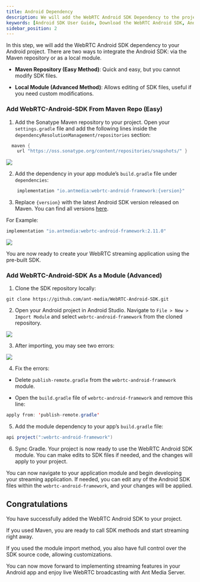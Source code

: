 ```yaml
---
title: Android Dependency
description: We will add the WebRTC Android SDK Dependency to the project
keywords: [Android SDK User Guide, Download the WebRTC Android SDK, Android SDK Dependency, Ant Media Server Documentation, Ant Media Server Tutorials]
sidebar_position: 2
---
```


In this step, we will add the WebRTC Android SDK dependency to your Android project. There are two ways to integrate the Android SDK: via the Maven repository or as a local module.

* **Maven Repository (Easy Method)**: Quick and easy, but you cannot modify SDK files.

* **Local Module (Advanced Method)**: Allows editing of SDK files, useful if you need custom modifications.

### Add WebRTC-Android-SDK From Maven Repo (Easy)

1. Add the Sonatype Maven repository to your project. Open your `settings.gradle` file and add the following lines inside the `dependencyResolutionManagement/repositories` section:

  ```java
    maven {
      url "https://oss.sonatype.org/content/repositories/snapshots/" }
  ```

![](@site/static/img/sdk-integration/android-sdk/settings.gradle.png)

2. Add the dependency in your app module’s `build.gradle` file under `dependencies`:

```java
    implementation "io.antmedia:webrtc-android-framework:{version}"
```

3. Replace `{version}` with the latest Android SDK version released on Maven. You can find all versions [here](https://mvnrepository.com/artifact/io.antmedia/webrtc-android-framework).

  For Example:

  ```java
  implementation "io.antmedia:webrtc-android-framework:2.11.0"
  ```

![](@site/static/img/sdk-integration/android-sdk/build.gradle.png)

You are now ready to create your WebRTC streaming application using the pre-built SDK.


### Add WebRTC-Android-SDK As a Module (Advanced)

1. Clone the SDK repository locally:

  ```
  git clone https://github.com/ant-media/WebRTC-Android-SDK.git
  ```

2. Open your Android project in Android Studio. Navigate to `File > New > Import Module` and select `webrtc-android-framework` from the cloned repository.

![](@site/static/img/sdk-integration/android-sdk/android-sdk-as-module-1.png)

3. After importing, you may see two errors:

![](@site/static/img/sdk-integration/android-sdk/android-sdk-as-module-2.png)

4. Fix the errors:

 * Delete `publish-remote.gradle` from the `webrtc-android-framework` module.

 * Open the `build.gradle` file of `webrtc-android-framework` and remove this line:

  ```java
  apply from: 'publish-remote.gradle'
  ```

5. Add the module dependency to your app’s `build.gradle` file:

  ```java
  api project(":webrtc-android-framework")
  ```

6. Sync Gradle. Your project is now ready to use the WebRTC Android SDK module. You can make edits to SDK files if needed, and the changes will apply to your project.

You can now navigate to your application module and begin developing your streaming application. If needed, you can edit any of the Android SDK files within the `webrtc-android-framework`, and your changes will be applied.

## Congratulations

You have successfully added the WebRTC Android SDK to your project.

If you used Maven, you are ready to call SDK methods and start streaming right away.

If you used the module import method, you also have full control over the SDK source code, allowing customizations.

You can now move forward to implementing streaming features in your Android app and enjoy live WebRTC broadcasting with Ant Media Server.
